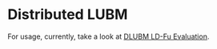 # Distributed LUBM

For usage, currently, take a look at [DLUBM LD-Fu Evaluation](https://github.com/fekepp/dlubm-ldfu-eval).